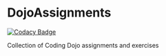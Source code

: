 # DojoAssignments

[![Codacy Badge](https://api.codacy.com/project/badge/Grade/d1636d79cb84444a8be6ff98496ee695)](https://www.codacy.com/app/pmannuel/CodingDojo?utm_source=github.com&utm_medium=referral&utm_content=pmannuel/CodingDojo&utm_campaign=badger)

Collection of Coding Dojo assignments and exercises
